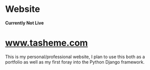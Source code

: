 # Website

**Currently Not Live**
# www.tasheme.com

This is my personal/professional website, I plan to use this both as a portfolio as well as my first foray into the Python Django framework.

